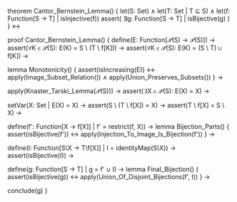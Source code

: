 theorem Cantor_Bernstein_Lemma() {
  let(S: Set) ∧
  let(T: Set | T ⊆ S) ∧
  let(f: Function[S → T] | isInjective(f))
  assert(
    ∃g: Function[S → T] | isBijective(g)
  )
} ↔

proof Cantor_Bernstein_Lemma() {
  define(E: Function[𝒫(S) → 𝒫(S)]) →
  assert(∀K ∈ 𝒫(S): E(K) = S \ (T \ f[K])) →
  assert(∀K ∈ 𝒫(S): E(K) = (S \ T) ∪ f[K]) →
  
  lemma Monotonicity() {
    assert(isIncreasing(E)) ↔
    apply(Image_Subset_Relation()) ∧
    apply(Union_Preserves_Subsets())
  } →
  
  apply(Knaster_Tarski_Lemma(𝒫(S))) →
  assert(∃X ∈ 𝒫(S): E(X) = X) →
  
  setVar(X: Set | E(X) = X) →
  assert(S \ (T \ f[X]) = X) →
  assert(T \ f[X] = S \ X) →
  
  define(f': Function[X → f[X]] | f' = restrict(f, X)) →
  lemma Bijection_Parts() {
    assert(isBijective(f')) ↔
    apply(Injection_To_Image_Is_Bijection(f'))
  } →
  
  define(I: Function[S\X → T\f[X]] | I = identityMap(S\X)) →
  assert(isBijective(I)) →
  
  define(g: Function[S → T] | g = f' ∪ I) →
  lemma Final_Bijection() {
    assert(isBijective(g)) ↔
    apply(Union_Of_Disjoint_Bijections(f', I))
  } →
  
  conclude(g)
}